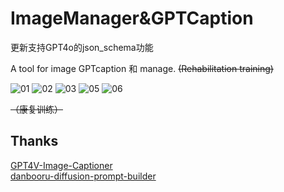 # ImageManager&GPTCaption

更新支持GPT4o的json_schema功能  

A tool for image GPTcaption 和 manage.  ~~(Rehabilitation training)~~  

![01](https://github.com/user-attachments/assets/2426167d-9b22-47ea-b2e4-2b3756ad61d7)
![02](https://github.com/user-attachments/assets/a39ff706-e6d7-49c2-8fb2-fecc6b0d2ab6)
![03](https://github.com/user-attachments/assets/b79798ce-102c-4418-9dd2-2b319d5ed763)
![05](https://github.com/user-attachments/assets/5df62905-382a-4a1a-8ba7-f9891a6ac879)
![06](https://github.com/user-attachments/assets/a24ddda5-486c-4430-9c4d-0e9f98fc7d60)

~~（康复训练）~~  

## Thanks  
[GPT4V-Image-Captioner](https://github.com/jiayev/GPT4V-Image-Captioner)  
[danbooru-diffusion-prompt-builder](https://github.com/wfjsw/danbooru-diffusion-prompt-builder)  
